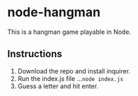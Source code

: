 # node-hangman

This is a hangman game playable in Node.

## Instructions

1. Download the repo and install inquirer.
2. Run the index.js file
...```node index.js```
3. Guess a letter and hit enter.
